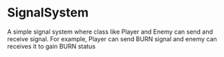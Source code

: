 # SignalSystem

A simple signal system where class like Player and Enemy can send and receive signal. For example, Player can send BURN signal and enemy
can receives it to gain BURN status
